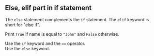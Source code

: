 ## Else, elif part in if statement

The `else` statement complements the `if` statement. The `elif` keyword is short for "else if".  
  
Print `True` if name is equal to `"John"` and `False` otherwise.  

<div class='hint'>Use the <code>if</code> keyword and the <code>==</code> operator.</div>
<div class='hint'>Use the <code>else</code> keyword.</div>
